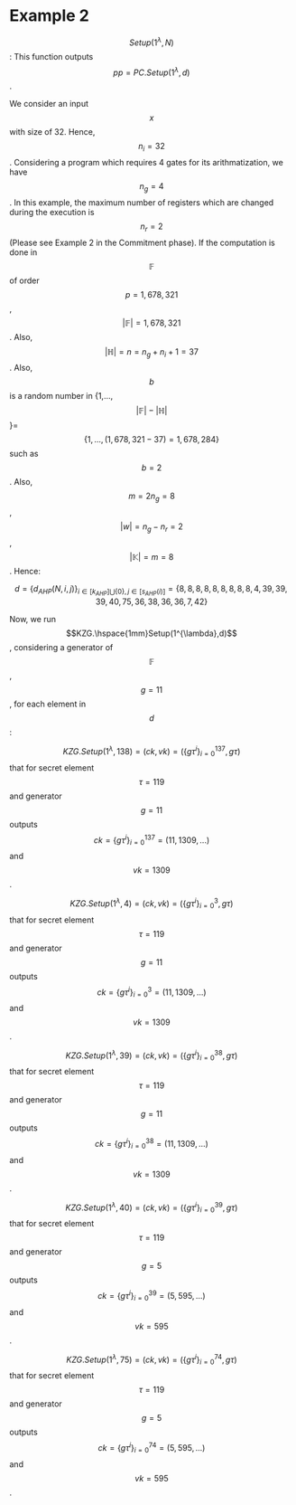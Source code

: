 # Example 2

$$Setup(1^{\lambda},N)$$:  This function outputs $$pp=PC.Setup(1^{\lambda},d)$$.&#x20;

We consider an input $$x$$ with size of 32. Hence,  $$n_i=32$$. Considering a program which requires 4  gates for its arithmatization, we have $$n_g=4$$.  In this example, the maximum number of registers which are changed during the execution is $$n_r=2$$ (Please see Example 2 in the Commitment phase). If the computation is done in $$\mathbb{F}$$ of order $$p=1,678,321$$, $$|\mathbb{F}|=1,678,321$$.  Also,$$|\mathbb{H}|=n=n_g+n_i+1=37$$. Also, $$b$$ is a random number in {1,...,$$|\mathbb{F}|-|\mathbb{H}|$$}=$$\{1,...,(1,678,321-37)=1,678,284\}$$ such as $$b=2$$. Also, $$m=2n_g=8$$, $$|w|=n_g-n_r=2$$, $$|\mathbb{K}|=m=8$$. Hence:&#x20;

$$d=\{d_{AHP}(N,i,j)\}_{i\in[k_{AHP}]\bigcup\{0\},j\in[s_{AHP}(i)]}=\{8,8,8,8,8,8,8,8,8,4,39,39,39,40,75,36,38,36,36,7,42\}$$

Now, we run $$KZG.\hspace{1mm}Setup(1^{\lambda},d)$$, considering a generator of $$\mathbb{F}$$, $$g=11$$, for each element in $$d$$:

$$KZG.Setup(1^{\lambda},138)=(ck,vk)=(\{g\tau^i\}_{i=0}^{137},g\tau)$$ that for secret element $$\tau=119$$ and generator  $$g=11$$  outputs $$ck=\{g\tau^i\}_{i=0}^{137}=(11,1309,...)$$ and $$vk=1309$$.

$$KZG.Setup(1^{\lambda},4)=(ck,vk)=(\{g\tau^i\}_{i=0}^{3},g\tau)$$ that for secret element $$\tau=119$$ and generator  $$g=11$$  outputs $$ck=\{g\tau^i\}_{i=0}^{3}=(11,1309,...)$$ and $$vk=1309$$.

$$KZG.Setup(1^{\lambda},39)=(ck,vk)=(\{g\tau^i\}_{i=0}^{38},g\tau)$$ that for secret element $$\tau=119$$ and generator  $$g=11$$  outputs $$ck=\{g\tau^i\}_{i=0}^{38}=(11,1309,...)$$ and $$vk=1309$$.

$$KZG.Setup(1^{\lambda},40)=(ck,vk)=(\{g\tau^i\}_{i=0}^{39},g\tau)$$ that for secret element $$\tau=119$$ and generator  $$g=5$$  outputs $$ck=\{g\tau^i\}_{i=0}^{39}=(5,595,...)$$ and $$vk=595$$.

$$KZG.Setup(1^{\lambda},75)=(ck,vk)=(\{g\tau^i\}_{i=0}^{74},g\tau)$$ that for secret element $$\tau=119$$ and generator  $$g=5$$  outputs $$ck=\{g\tau^i\}_{i=0}^{74}=(5,595,...)$$ and $$vk=595$$.
